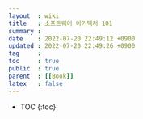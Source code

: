 ```yaml
---
layout  : wiki
title   : 소프트웨어 아키텍처 101
summary : 
date    : 2022-07-20 22:49:12 +0900
updated : 2022-07-20 22:49:26 +0900
tag     : 
toc     : true
public  : true
parent  : [[Book]]
latex   : false
---
```

* TOC
{:toc}

# 
